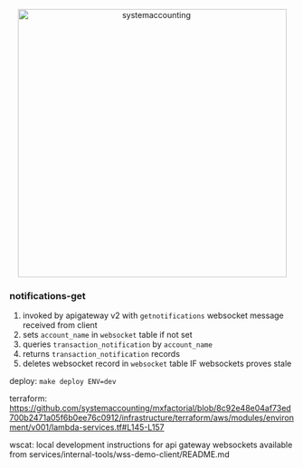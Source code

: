 <p align="center">
  <img width="475" alt="systemaccounting" src="https://user-images.githubusercontent.com/12200465/37568924-06f05d08-2a99-11e8-8891-60f373b33421.png">
</p>

### notifications-get

1. invoked by apigateway v2 with `getnotifications` websocket message received from client
1. sets `account_name` in `websocket` table if not set
1. queries `transaction_notification` by `account_name`
1. returns `transaction_notification` records
1. deletes websocket record in `websocket` table IF websockets proves stale

deploy: `make deploy ENV=dev`

terraform: https://github.com/systemaccounting/mxfactorial/blob/8c92e48e04af73ed700b2471a05f6b0ee76c0912/infrastructure/terraform/aws/modules/environment/v001/lambda-services.tf#L145-L157

wscat: local development instructions for api gateway websockets available from services/internal-tools/wss-demo-client/README.md